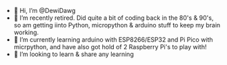 - 👋 Hi, I’m @DewiDawg
- 👀 I’m recently retired. Did quite a bit of coding back in the 80's & 90's, so am getting iinto Python, micropython & arduino stuff to keep my brain working.
- 🌱 I’m currently learning arduino with ESP8266/ESP32 and Pi Pico with micrpython, and have also got hold of 2 Raspberry Pi's to play with!
- 💞️ I’m looking to learn & share any learning

<!---
DewiDawg/DewiDawg is a ✨ special ✨ repository because its `README.md` (this file) appears on your GitHub profile.
You can click the Preview link to take a look at your changes.
--->
